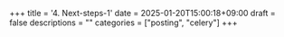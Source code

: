 +++
title = '4. Next-steps-1'
date = 2025-01-20T15:00:18+09:00
draft = false
descriptions = ""
categories = ["posting", "celery"]
+++
